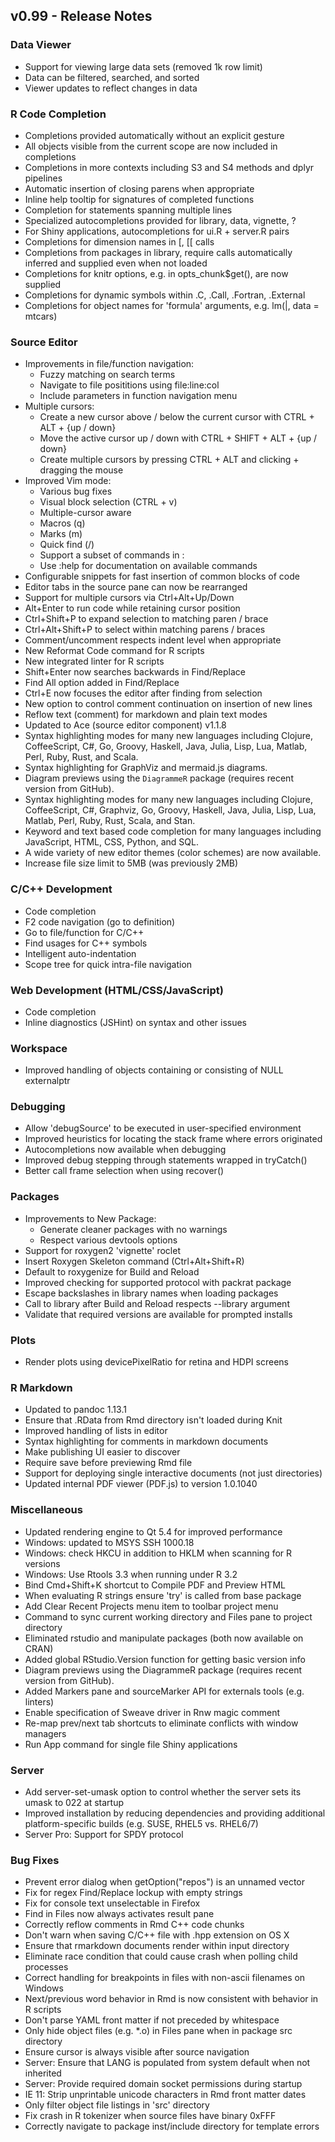 
## v0.99 - Release Notes

### Data Viewer

- Support for viewing large data sets (removed 1k row limit)
- Data can be filtered, searched, and sorted
- Viewer updates to reflect changes in data

### R Code Completion

 - Completions provided automatically without an explicit gesture
 - All objects visible from the current scope are now included in completions
 - Completions in more contexts including S3 and S4 methods and dplyr pipelines
 - Automatic insertion of closing parens when appropriate
 - Inline help tooltip for signatures of completed functions
 - Completion for statements spanning multiple lines
 - Specialized autocompletions provided for library, data, vignette, ?
 - For Shiny applications, autocompletions for ui.R + server.R pairs
 - Completions for dimension names in [, [[ calls
 - Completions from packages in library, require calls automatically
   inferred and supplied even when not loaded
 - Completions for knitr options, e.g. in opts_chunk$get(), are now supplied
 - Completions for dynamic symbols within .C, .Call, .Fortran, .External
 - Completions for object names for 'formula' arguments, e.g. lm(|, data = mtcars)

### Source Editor

* Improvements in file/function navigation:
    - Fuzzy matching on search terms
    - Navigate to file posititions using file:line:col
    - Include parameters in function navigation menu
* Multiple cursors:
   - Create a new cursor above / below the current cursor with CTRL + ALT + {up / down}
   - Move the active cursor up / down with CTRL + SHIFT + ALT + {up / down}
   - Create multiple cursors by pressing CTRL + ALT and clicking + dragging the mouse
* Improved Vim mode:
    - Various bug fixes
    - Visual block selection (CTRL + v)
    - Multiple-cursor aware
    - Macros (q)
    - Marks (m)
    - Quick find (/)
    - Support a subset of commands in :
    - Use :help for documentation on available commands
* Configurable snippets for fast insertion of common blocks of code
* Editor tabs in the source pane can now be rearranged
* Support for multiple cursors via Ctrl+Alt+Up/Down
* Alt+Enter to run code while retaining cursor position
* Ctrl+Shift+P to expand selection to matching paren / brace
* Ctrl+Alt+Shift+P to select within matching parens / braces
* Comment/uncomment respects indent level when appropriate
* New Reformat Code command for R scripts
* New integrated linter for R scripts
* Shift+Enter now searches backwards in Find/Replace
* Find All option added in Find/Replace
* Ctrl+E now focuses the editor after finding from selection
* New option to control comment continuation on insertion of new lines
* Reflow text (comment) for markdown and plain text modes
* Updated to Ace (source editor component) v1.1.8
* Syntax highlighting modes for many new languages including Clojure,
  CoffeeScript, C#, Go, Groovy, Haskell, Java, Julia, Lisp, Lua, Matlab, Perl,
  Ruby, Rust, and Scala.
* Syntax highlighting for GraphViz and mermaid.js diagrams. 
* Diagram previews using the `DiagrammeR` package (requires recent version from GitHub).
* Syntax highlighting modes for many new languages including Clojure, CoffeeScript, C#, Graphviz, Go, Groovy, Haskell, Java, Julia, Lisp, Lua, Matlab, Perl, Ruby, Rust, Scala, and Stan.
* Keyword and text based code completion for many languages including JavaScript, HTML, CSS, Python, and SQL.
* A wide variety of new editor themes (color schemes) are now available.
* Increase file size limit to 5MB (was previously 2MB)

### C/C++ Development
    
 - Code completion
 - F2 code navigation (go to definition)
 - Go to file/function for C/C++
 - Find usages for C++ symbols
 - Intelligent auto-indentation
 - Scope tree for quick intra-file navigation
 
### Web Development (HTML/CSS/JavaScript)

 - Code completion
 - Inline diagnostics (JSHint) on syntax and other issues

### Workspace

* Improved handling of objects containing or consisting of NULL externalptr

### Debugging

* Allow 'debugSource' to be executed in user-specified environment
* Improved heuristics for locating the stack frame where errors originated
* Autocompletions now available when debugging
* Improved debug stepping through statements wrapped in tryCatch()
* Better call frame selection when using recover()

### Packages

* Improvements to New Package:
    - Generate cleaner packages with no warnings
    - Respect various devtools options
* Support for roxygen2 'vignette' roclet
* Insert Roxygen Skeleton command (Ctrl+Alt+Shift+R)
* Default to roxygenize for Build and Reload
* Improved checking for supported protocol with packrat package
* Escape backslashes in library names when loading packages
* Call to library after Build and Reload respects --library argument
* Validate that required versions are available for prompted installs

### Plots

* Render plots using devicePixelRatio for retina and HDPI screens

### R Markdown

* Updated to pandoc 1.13.1
* Ensure that .RData from Rmd directory isn't loaded during Knit
* Improved handling of lists in editor
* Syntax highlighting for comments in markdown documents
* Make publishing UI easier to discover
* Require save before previewing Rmd file
* Support for deploying single interactive documents (not just directories)
* Updated internal PDF viewer (PDF.js) to version 1.0.1040 

### Miscellaneous

* Updated rendering engine to Qt 5.4 for improved performance
* Windows: updated to MSYS SSH 1000.18
* Windows: check HKCU in addition to HKLM when scanning for R versions
* Windows: Use Rtools 3.3 when running under R 3.2
* Bind Cmd+Shift+K shortcut to Compile PDF and Preview HTML
* When evaluating R strings ensure 'try' is called from base package
* Add Clear Recent Projects menu item to toolbar project menu
* Command to sync current working directory and Files pane to project directory
* Eliminated rstudio and manipulate packages (both now available on CRAN)
* Added global RStudio.Version function for getting basic version info
* Diagram previews using the DiagrammeR package (requires recent version from GitHub).
* Added Markers pane and sourceMarker API for externals tools (e.g. linters)
* Enable specification of Sweave driver in Rnw magic comment
* Re-map prev/next tab shortcuts to eliminate conflicts with window managers
* Run App command for single file Shiny applications

### Server

* Add server-set-umask option to control whether the server sets its umask to 022 at startup
* Improved installation by reducing dependencies and providing additional platform-specific builds (e.g. SUSE, RHEL5 vs. RHEL6/7)
* Server Pro: Support for SPDY protocol

### Bug Fixes

* Prevent error dialog when getOption("repos") is an unnamed vector
* Fix for regex Find/Replace lockup with empty strings 
* Fix for console text unselectable in Firefox
* Find in Files now always activates result pane
* Correctly reflow comments in Rmd C++ code chunks
* Don't warn when saving C/C++ file with .hpp extension on OS X
* Ensure that rmarkdown documents render within input directory
* Eliminate race condition that could cause crash when polling child processes
* Correct handling for breakpoints in files with non-ascii filenames on Windows
* Next/previous word behavior in Rmd is now consistent with behavior in R scripts
* Don't parse YAML front matter if not preceded by whitespace
* Only hide object files (e.g. *.o) in Files pane when in package src directory
* Ensure cursor is always visible after source navigation
* Server: Ensure that LANG is populated from system default when not inherited
* Server: Provide required domain socket permissions during startup
* IE 11: Strip unprintable unicode characters in Rmd front matter dates
* Only filter object file listings in 'src' directory
* Fix crash in R tokenizer when source files have binary 0xFFF
* Correctly navigate to package inst/include directory for template errors 



